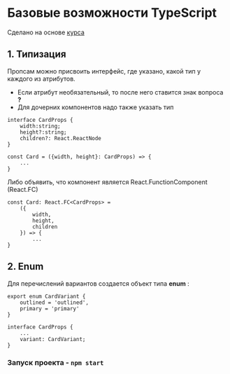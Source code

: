 # Базовые возможности TypeScript
Сделано на основе [курса](https://www.youtube.com/watch?v=92qcfeWxtnY&t=118s)
## 1. Типизация
Пропсам можно присвоить интерфейс, где указано, какой тип у каждого из атрибутов.

- Если атрибут необязательный, то после него ставится знак вопроса  **?**
- Для дочерних компонентов надо также указать тип

```
interface CardProps {
    width:string;
    height?:string;
    children?: React.ReactNode
} 
```
```
const Card = ({width, height}: CardProps) => { 
    ...
}
```

Либо объявить, что компонент является React.FunctionComponent (React.FC)

```
const Card: React.FC<CardProps> = 
    ({
        width, 
        height, 
        children
    }) => {
        ...
}  
```
## 2. Enum

Для перечислений вариантов создается объект типа **enum** :
```
export enum CardVariant {
    outlined = 'outlined',
    primary = 'primary'
}

interface CardProps {
    ...
    variant: CardVariant;
} 
```
### Запуск проекта - `npm start`
